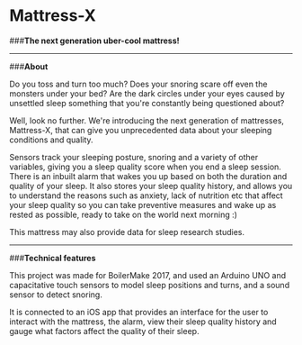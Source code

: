 # Mattress-X

###**The next generation uber-cool mattress!**

___

###**About**

Do you toss and turn too much? Does your snoring scare off even the monsters under your bed? Are the dark circles under your eyes caused by unsettled sleep something that you're constantly being questioned about? 

Well, look no further. We're introducing the next generation of mattresses, Mattress-X, that can give you unprecedented data about your sleeping conditions and quality. 

Sensors track your sleeping posture, snoring and a variety of other variables, giving you a sleep quality score when you end a sleep session. There is an inbuilt alarm that wakes you up based on both the duration and quality of your sleep. It also stores your sleep quality history, and allows you to understand the reasons such as anxiety, lack of nutrition etc that affect your sleep quality so you can take preventive measures and wake up as rested as possible, ready to take on the world next morning :)

This mattress may also provide data for sleep research studies.

***

###**Technical features** 

This project was made for BoilerMake 2017, and used an Arduino UNO and capacitative touch sensors to model sleep positions and turns, and a sound sensor to detect snoring. 

It is connected to an iOS app that provides an interface for the user to interact with the mattress, the alarm, view their sleep quality history and gauge what factors affect the quality of their sleep. 


